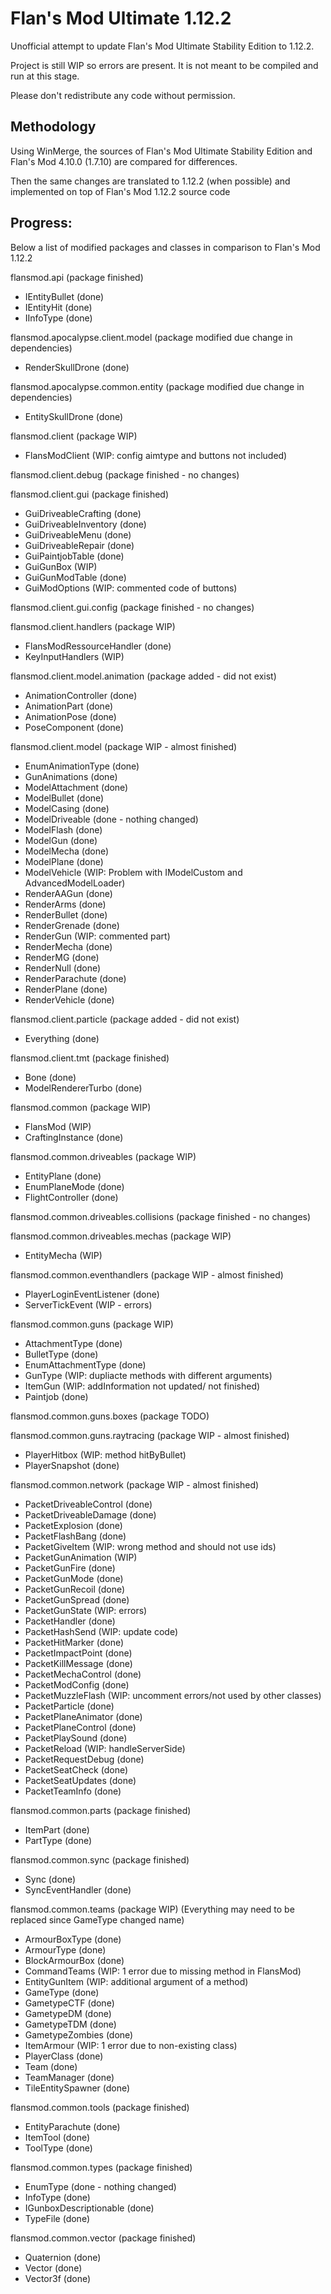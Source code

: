 # Flan's Mod Ultimate 1.12.2

Unofficial attempt to update Flan's Mod Ultimate Stability Edition to 1.12.2.

Project is still WIP so errors are present. It is not meant to be compiled and run at this stage.

Please don't redistribute any code without permission.

## Methodology

Using WinMerge, the sources of Flan's Mod Ultimate Stability Edition and Flan's Mod 4.10.0 (1.7.10) are compared for differences.

Then the same changes are translated to 1.12.2 (when possible) and implemented on top of Flan's Mod 1.12.2 source code

## Progress:

Below a list of modified packages and classes in comparison to Flan's Mod 1.12.2

flansmod.api (package finished)
- IEntityBullet (done)
- IEntityHit (done)
- IInfoType (done)

flansmod.apocalypse.client.model (package modified due change in dependencies)
- RenderSkullDrone (done)

flansmod.apocalypse.common.entity (package modified due change in dependencies)
- EntitySkullDrone (done)

flansmod.client (package WIP)
- FlansModClient (WIP: config aimtype and buttons not included)

flansmod.client.debug (package finished - no changes)

flansmod.client.gui (package finished)
- GuiDriveableCrafting (done)
- GuiDriveableInventory (done)
- GuiDriveableMenu (done)
- GuiDriveableRepair (done)
- GuiPaintjobTable (done)
- GuiGunBox (WIP)
- GuiGunModTable (done)
- GuiModOptions (WIP: commented code of buttons)

flansmod.client.gui.config (package finished - no changes)

flansmod.client.handlers (package WIP)
- FlansModRessourceHandler (done)
- KeyInputHandlers (WIP)

flansmod.client.model.animation (package added - did not exist)
- AnimationController (done)
- AnimationPart (done)
- AnimationPose (done)
- PoseComponent (done)

flansmod.client.model (package WIP - almost finished)
- EnumAnimationType (done)
- GunAnimations (done)
- ModelAttachment (done)
- ModelBullet (done)
- ModelCasing (done)
- ModelDriveable (done - nothing changed)
- ModelFlash (done)
- ModelGun (done)
- ModelMecha (done)
- ModelPlane (done)
- ModelVehicle (WIP: Problem with IModelCustom and AdvancedModelLoader)
- RenderAAGun (done)
- RenderArms (done)
- RenderBullet (done)
- RenderGrenade (done)
- RenderGun (WIP: commented part)
- RenderMecha (done)
- RenderMG (done)
- RenderNull (done)
- RenderParachute (done)
- RenderPlane (done)
- RenderVehicle (done)

flansmod.client.particle (package added - did not exist)
- Everything (done)

flansmod.client.tmt (package finished)
- Bone (done)
- ModelRendererTurbo (done)

flansmod.common (package WIP)
- FlansMod (WIP)
- CraftingInstance (done)

flansmod.common.driveables (package WIP)
- EntityPlane (done)
- EnumPlaneMode (done)
- FlightController (done)

flansmod.common.driveables.collisions (package finished - no changes) 

flansmod.common.driveables.mechas (package WIP)
- EntityMecha (WIP)

flansmod.common.eventhandlers (package WIP - almost finished)
- PlayerLoginEventListener (done)
- ServerTickEvent (WIP - errors)

flansmod.common.guns (package WIP)
- AttachmentType (done)
- BulletType (done)
- EnumAttachmentType (done)
- GunType (WIP: dupliacte methods with different arguments)
- ItemGun (WIP: addInformation not updated/ not finished)
- Paintjob (done)

flansmod.common.guns.boxes (package TODO)

flansmod.common.guns.raytracing (package WIP - almost finished)
- PlayerHitbox (WIP: method hitByBullet)
- PlayerSnapshot (done)

flansmod.common.network (package WIP - almost finished)
- PacketDriveableControl (done)
- PacketDriveableDamage (done)
- PacketExplosion (done)
- PacketFlashBang (done)
- PacketGiveItem (WIP: wrong method and should not use ids)
- PacketGunAnimation (WIP)
- PacketGunFire (done)
- PacketGunMode (done)
- PacketGunRecoil (done)
- PacketGunSpread (done)
- PacketGunState (WIP: errors)
- PacketHandler (done)
- PacketHashSend (WIP: update code)
- PacketHitMarker (done)
- PacketImpactPoint (done)
- PacketKillMessage (done)
- PacketMechaControl (done)
- PacketModConfig (done)
- PacketMuzzleFlash (WIP: uncomment errors/not used by other classes)
- PacketParticle (done)
- PacketPlaneAnimator (done)
- PacketPlaneControl (done)
- PacketPlaySound (done)
- PacketReload (WIP: handleServerSide)
- PacketRequestDebug (done)
- PacketSeatCheck (done)
- PacketSeatUpdates (done)
- PacketTeamInfo (done)

flansmod.common.parts (package finished)
- ItemPart (done)
- PartType (done)

flansmod.common.sync (package finished)
- Sync (done)
- SyncEventHandler (done)

flansmod.common.teams (package WIP)
(Everything may need to be replaced since GameType changed name)
- ArmourBoxType (done)
- ArmourType (done)
- BlockArmourBox (done)
- CommandTeams (WIP: 1 error due to missing method in FlansMod)
- EntityGunItem (WIP: additional argument of a method)
- GameType (done)
- GametypeCTF (done)
- GametypeDM (done)
- GametypeTDM (done)
- GametypeZombies (done)
- ItemArmour (WIP: 1 error due to non-existing class)
- PlayerClass (done)
- Team (done)
- TeamManager (done)
- TileEntitySpawner (done)


flansmod.common.tools (package finished)
- EntityParachute (done)
- ItemTool (done)
- ToolType (done)

flansmod.common.types (package finished)
- EnumType (done - nothing changed)
- InfoType (done)
- IGunboxDescriptionable (done)
- TypeFile (done)

flansmod.common.vector (package finished)
- Quaternion (done)
- Vector (done)
- Vector3f (done)